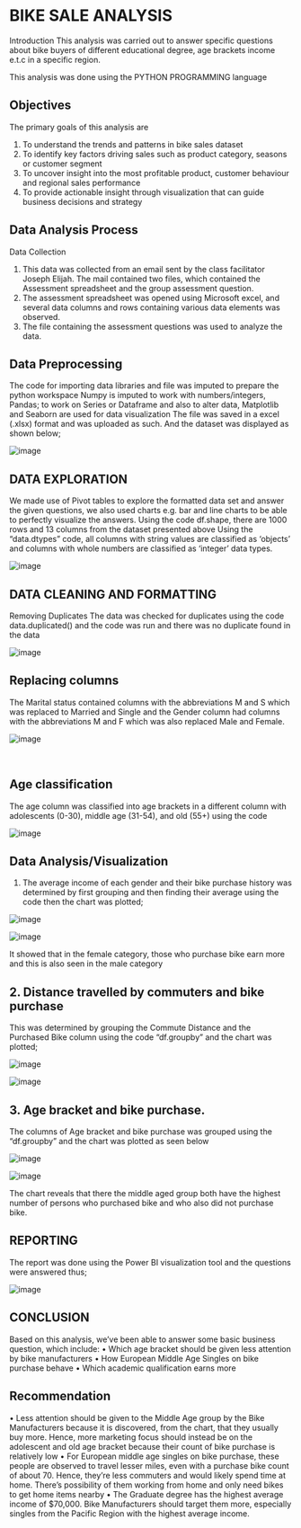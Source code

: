 # BIKE SALE ANALYSIS
Introduction
This analysis was carried out to answer specific questions about bike buyers of different educational degree, age brackets income e.t.c in a specific region. 

This analysis was done using the PYTHON PROGRAMMING language
## Objectives
The primary goals of this analysis are
1.	To understand the trends and patterns in bike sales dataset
2.	To identify key factors driving sales such as product category, seasons or customer segment
3.	To uncover insight into the most profitable product, customer behaviour and regional sales performance
4.	To provide actionable insight through visualization that can guide business decisions and strategy

## Data Analysis Process
Data Collection
1.	This data was collected from an email sent by the class facilitator Joseph Elijah. The mail contained two files, which contained the Assessment spreadsheet and the group assessment question. 
2.	The assessment spreadsheet was opened using Microsoft excel, and several data columns and rows containing various data elements was observed. 
3.	The file containing the assessment questions was used to analyze the data.


## Data Preprocessing
The code for importing data libraries and file was imputed to prepare the python workspace
Numpy is imputed to work with numbers/integers, Pandas; to work on Series or Dataframe and also to alter data, Matplotlib and Seaborn are used for data visualization
The file was saved in a excel (.xlsx) format and was uploaded as such.
And the dataset was displayed as shown below;

![image](https://github.com/user-attachments/assets/b2dd1bd3-db7c-42c0-847a-78df667347f5)


## DATA EXPLORATION
We made use of Pivot tables to explore the formatted data set and answer the given questions, we also used charts e.g. bar and line charts to be able to perfectly visualize the answers.
Using the code df.shape, there are 1000 rows and 13 columns from the dataset presented above
Using the “data.dtypes” code, all columns with string values are classified as ‘objects’ and columns with whole numbers are classified as ‘integer’ data types.

![image](https://github.com/user-attachments/assets/cf52d4c1-fbd6-4000-98f0-50bbeb2ebd08)


## DATA CLEANING AND FORMATTING
Removing Duplicates 
The data was checked for duplicates using the code data.duplicated() and the code was run and there was no duplicate found in the data

 ![image](https://github.com/user-attachments/assets/33cf9c2b-630b-437e-bc8c-159b1d9b6f98)


## Replacing columns
The Marital status contained columns with the abbreviations M and S which was replaced to Married and Single and the Gender column had columns with the abbreviations M and F which was also replaced Male and Female.
 
![image](https://github.com/user-attachments/assets/c02b0411-d402-46e5-ac37-d78ed8700d26)

 
## Age classification
The age column was classified into age brackets in a different column with adolescents (0-30), middle age (31-54), and old (55+) using the code

 ![image](https://github.com/user-attachments/assets/5d52605d-c28a-48d8-bdde-a3f631465df3)

## Data Analysis/Visualization 
1. The average income of each gender and their bike purchase history was determined by first grouping and then finding their average using the code then the chart was plotted;

![image](https://github.com/user-attachments/assets/b04a23a4-0dcb-4f27-9de1-c78e3b38258b)

![image](https://github.com/user-attachments/assets/920a099a-dce2-4767-8858-d11dca959df5)

It showed that in the female category, those who purchase bike earn more and this is also seen in the male category

## 2. Distance travelled by commuters and bike purchase 
This was determined by grouping the Commute Distance and the Purchased Bike column using the code “df.groupby”  and the chart was plotted;
 
![image](https://github.com/user-attachments/assets/a5ed5a8b-f143-405f-b719-d17c3b5cecde)

![image](https://github.com/user-attachments/assets/b1188b25-e1eb-467d-b924-55ca9011bf4e)


## 3.	Age bracket and bike purchase. 
The columns of Age bracket and bike purchase was grouped using the “df.groupby” and the chart was plotted as seen below

 ![image](https://github.com/user-attachments/assets/d115da7f-c313-45b2-a07a-a138625a58d5)

![image](https://github.com/user-attachments/assets/93e662b5-1283-49a3-9a8e-89672602c855)

The chart reveals that there the middle aged group both have the highest number of persons who purchased bike and who also did not purchase bike.

## REPORTING
The report was done using the Power BI visualization tool and the questions were answered thus;

 ![image](https://github.com/user-attachments/assets/af40bda9-881d-4d2d-8355-b41b7d4093a9)

## CONCLUSION 
Based on this analysis, we’ve been able to answer some basic business question, which include:
•	Which age bracket should be given less attention by bike manufacturers
•	How European Middle Age Singles on bike purchase behave
•	Which academic qualification earns more

## Recommendation
•	Less attention should be given to the Middle Age group by the Bike Manufacturers because it is discovered, from the chart, that they usually buy more. Hence, more marketing focus should instead be on the adolescent and old age bracket because their count of bike purchase is relatively low
•	For European middle age singles on bike purchase, these people are observed to travel lesser miles, even with a purchase bike count of about 70. Hence, they’re less commuters and would likely spend time at home. There’s possibility of them working from home and only need bikes to get home items nearby
•	The Graduate degree has the highest average income of $70,000. Bike Manufacturers should target them more, especially singles from the Pacific Region with the highest average income.

